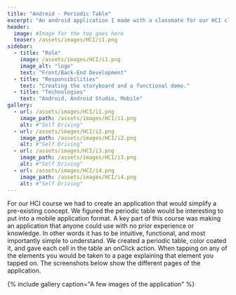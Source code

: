 ```yaml
---
title: "Android - Periodic Table"
excerpt: "An android application I made with a classmate for our HCI class. We set out to make a simplified table with easy to read information."
header:
  image: #Image for the top goes here
  teaser: /assets/images/HCI/i1.png
sidebar:
  - title: "Role"
    image: /assets/images/HCI/i1.png
    image_alt: "logo"
    text: "Front/Back-End Development"
  - title: "Responsibilities"
    text: "Creating the storyboard and a functional demo."
  - title: "Technologies"
    text: "Android, Android Studio, Mobile"
gallery:
  - url: /assets/images/HCI/i1.png
    image_path: /assets/images/HCI/i1.png
    alt: #"Self Driving"
  - url: /assets/images/HCI/i2.png
    image_path: /assets/images/HCI/i2.png
    alt: #"Self Driving"
  - url: /assets/images/HCI/i3.png
    image_path: /assets/images/HCI/i3.png
    alt: #"Self Driving"
  - url: /assets/images/HCI/i4.png
    image_path: /assets/images/HCI/i4.png
    alt: #"Self Driving"
---
```


For our HCI course we had to create an application that would simplify a pre-existing concept. We figured the periodic table would be interesting to put into a mobile application format. A key part of this course was making an application that anyone could use with no prior experience or knowledge. In other words it has to be intuitive, functional, and most importantly simple to understand. We created a periodic table, color coated it, and gave each cell in the table an onClick action. When tapping on any of the elements you would be taken to a page explaining that element you tapped on. The screenshots below show the different pages of the application.

{% include gallery caption="A few images of the application" %}
